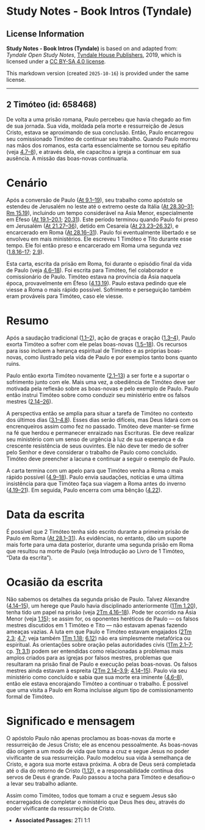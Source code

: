# Study Notes - Book Intros (Tyndale)

## License Information

**Study Notes - Book Intros (Tyndale)** is based on and adapted from: _Tyndale Open Study Notes_, [Tyndale House Publishers](https://tyndaleopenresources.com/), 2019, which is licensed under a [CC BY-SA 4.0 license](https://creativecommons.org/licenses/by-sa/4.0/legalcode.en).

This markdown version (created `2025-10-16`) is provided under the same license.



--------------------------------

## 2 Timóteo (id: 658468)

De volta a uma prisão romana, Paulo percebeu que havia chegado ao fim de sua jornada. Sua vida, moldada pela morte e ressurreição de Jesus Cristo, estava se aproximando de sua conclusão. Então, Paulo encarregou seu comissionado Timóteo de continuar seu trabalho. Quando Paulo morreu nas mãos dos romanos, esta carta essencialmente se tornou seu epitáfio (veja [4\.7–8](https://ref.ly/2Tim4:7-2Tim4:8)), e através dela, ele capacitou a igreja a continuar em sua ausência. A missão das boas\-novas continuaria.

Cenário
=======

Após a conversão de Paulo ([At 9\.1–19](https://ref.ly/Acts9:1-Acts9:19)), seu trabalho como apóstolo se estendeu de Jerusalém no leste até o extremo oeste da Itália ([At 28\.30–31](https://ref.ly/Acts28:30-Acts28:31); [Rm 15\.19](https://ref.ly/Rom15:19)), incluindo um tempo considerável na Ásia Menor, especialmente em Éfeso ([At 19\.1–20\.1](https://ref.ly/Acts19:1-Acts20:1); [20\.31](https://ref.ly/Acts20:31)). Este período terminou quando Paulo foi preso em Jerusalém ([At 21\.27–36](https://ref.ly/Acts21:27-Acts21:36)), detido em Cesareia ([At 23\.23–26\.32](https://ref.ly/Acts23:23-Acts26:32)), e encarcerado em Roma ([At 28\.16–31](https://ref.ly/Acts28:16-Acts28:31)). Paulo foi eventualmente libertado e se envolveu em mais ministérios. Ele escreveu 1 Timóteo e Tito durante esse tempo. Ele foi então preso e encarcerado em Roma uma segunda vez ([1\.8](https://ref.ly/2Tim1:8),[16–17](https://ref.ly/2Tim1:16-2Tim1:17); [2\.9](https://ref.ly/2Tim2:9)).

Esta carta, escrita da prisão em Roma, foi durante o episódio final da vida de Paulo (veja [4\.6–18](https://ref.ly/2Tim4:6-2Tim4:18)). Foi escrita para Timóteo, fiel colaborador e comissionário de Paulo. Timóteo estava na província da Ásia naquela época, provavelmente em Éfeso ([4\.13](https://ref.ly/2Tim4:13),[19](https://ref.ly/2Tim4:19)). Paulo estava pedindo que ele viesse a Roma o mais rápido possível. Sofrimento e perseguição também eram prováveis para Timóteo, caso ele viesse.

Resumo
======

Após a saudação tradicional ([1\.1–2](https://ref.ly/2Tim1:1-2Tim1:2)), ação de graças e oração ([1\.3–4](https://ref.ly/2Tim1:3-2Tim1:4)), Paulo exorta Timóteo a sofrer com ele pelas boas\-novas ([1\.5–18](https://ref.ly/2Tim1:5-2Tim1:18)). Os recursos para isso incluem a herança espiritual de Timóteo e as próprias boas\-novas, como ilustrado pela vida de Paulo e por exemplos tanto bons quanto ruins.

Paulo então exorta Timóteo novamente ([2\.1–13](https://ref.ly/2Tim2:1-2Tim2:13)) a ser forte e a suportar o sofrimento junto com ele. Mais uma vez, a obediência de Timóteo deve ser motivada pela reflexão sobre as boas\-novas e pelo exemplo de Paulo. Paulo então instrui Timóteo sobre como conduzir seu ministério entre os falsos mestres ([2\.14–26](https://ref.ly/2Tim2:14-2Tim2:26)).

A perspectiva então se amplia para situar a tarefa de Timóteo no contexto dos últimos dias ([3\.1–4\.8](https://ref.ly/2Tim3:1-2Tim4:8)). Esses dias serão difíceis, mas Deus lidará com os encrenqueiros assim como fez no passado. Timóteo deve manter\-se firme na fé que herdou e permanecer enraizado nas Escrituras. Ele deve realizar seu ministério com um senso de urgência à luz de sua esperança e da crescente resistência de seus ouvintes. Ele não deve ter medo de sofrer pelo Senhor e deve considerar o trabalho de Paulo como concluído. Timóteo deve preencher a lacuna e continuar a seguir o exemplo de Paulo.

A carta termina com um apelo para que Timóteo venha a Roma o mais rápido possível ([4\.9–18](https://ref.ly/2Tim4:9-2Tim4:18)). Paulo envia saudações, notícias e uma última insistência para que Timóteo faça sua viagem a Roma antes do inverno ([4\.19–21](https://ref.ly/2Tim4:19-2Tim4:21)). Em seguida, Paulo encerra com uma bênção ([4\.22](https://ref.ly/2Tim4:22)).

Data da escrita
===============

É possível que 2 Timóteo tenha sido escrito durante a primeira prisão de Paulo em Roma ([At 28\.1–31](https://ref.ly/Acts28:1-Acts28:31)). As evidências, no entanto, dão um suporte mais forte para uma data posterior, durante uma segunda prisão em Roma que resultou na morte de Paulo (veja Introdução ao Livro de 1 Timóteo, “Data da escrita”).

Ocasião da escrita
==================

Não sabemos os detalhes da segunda prisão de Paulo. Talvez Alexandre ([4\.14–15](https://ref.ly/2Tim4:14-2Tim4:15)), um herege que Paulo havia disciplinado anteriormente ([1Tm 1\.20](https://ref.ly/1Tim1:20)), tenha tido um papel na prisão (veja [2Tm 4\.16–18](https://ref.ly/2Tim4:16-2Tim4:18)). Pode ter ocorrido na Ásia Menor (veja [1\.15](https://ref.ly/2Tim1:15)); se assim for, os oponentes heréticos de Paulo — os falsos mestres discutidos em 1 Timóteo e Tito — não estavam apenas fazendo ameaças vazias. A luta em que Paulo e Timóteo estavam engajados ([2Tm 2\.3](https://ref.ly/2Tim2:3); [4\.7](https://ref.ly/2Tim4:7); veja também [1Tm 1\.18](https://ref.ly/1Tim1:18); [6\.12](https://ref.ly/1Tim6:12)) não era simplesmente metafórica ou espiritual. As orientações sobre oração pelas autoridades civis ([1Tm 2\.1–7](https://ref.ly/1Tim2:1-1Tim2:7); cp. [Tt 3\.1](https://ref.ly/Titus3:1)) podem ser entendidas como relacionadas a problemas mais amplos criados para as igrejas por falsos mestres, problemas que resultaram na prisão final de Paulo e execução pelas boas\-novas. Os falsos mestres ainda estavam à espreita ([2Tm 2\.14–3\.9](https://ref.ly/2Tim2:14-2Tim3:9); [4\.14–15](https://ref.ly/2Tim4:14-2Tim4:15)). Paulo via seu ministério como concluído e sabia que sua morte era iminente ([4\.6–8](https://ref.ly/2Tim4:6-2Tim4:8)), então ele estava encorajando Timóteo a continuar o trabalho. É possível que uma visita a Paulo em Roma incluísse algum tipo de comissionamento formal de Timóteo.

Significado e mensagem
======================

O apóstolo Paulo não apenas proclamou as boas\-novas da morte e ressurreição de Jesus Cristo; ele as encenou pessoalmente. As boas\-novas dão origem a um modo de vida que toma a cruz e segue Jesus no poder vivificante de sua ressurreição. Paulo modelou sua vida à semelhança de Cristo, e agora sua morte estava próxima. A obra de Deus será completada até o dia do retorno de Cristo ([1\.12](https://ref.ly/2Tim1:12)), e a responsabilidade contínua dos servos de Deus é grande. Paulo passou a tocha para Timóteo e desafiou\-o a levar seu trabalho adiante.

Assim como Timóteo, todos que tomam a cruz e seguem Jesus são encarregados de completar o ministério que Deus lhes deu, através do poder vivificante da ressurreição de Cristo.

* **Associated Passages:** 2TI 1:1


